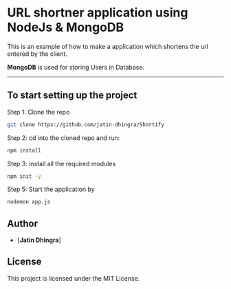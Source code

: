 # URL shortner application using NodeJs & MongoDB

This is an example of how to make a application which shortens the url entered by the client.

**MongoDB** is used for storing Users in Database.

---

## To start setting up the project

Step 1: Clone the repo

```bash
git clone https://github.com/jatin-dhingra/Shortify
```

Step 2: cd into the cloned repo and run:

```bash
npm install
```


Step 3: install all the required modules

```bash
npm init -y
```

Step 5: Start the application by

```bash
nodemon app.js
```

## Author

- [**Jatin Dhingra**]


## License

This project is licensed under the MIT License.
